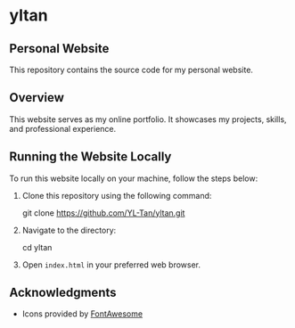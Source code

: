 # yltan

## Personal Website

This repository contains the source code for my personal website.

## Overview

This website serves as my online portfolio. It showcases my projects, skills, and professional experience. 

## Running the Website Locally

To run this website locally on your machine, follow the steps below:

1. Clone this repository using the following command:

      git clone https://github.com/YL-Tan/yltan.git

2. Navigate to the directory:

      cd yltan

3. Open `index.html` in your preferred web browser.

## Acknowledgments

- Icons provided by [FontAwesome](https://fontawesome.com/)
